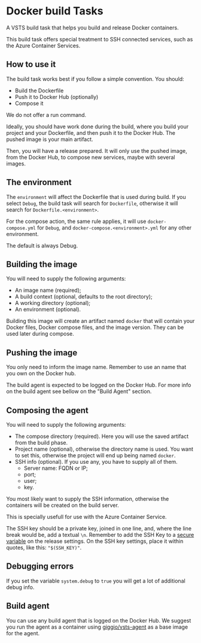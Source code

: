 # Docker build Tasks

A VSTS build task that helps you build and release Docker containers.

This build task offers special treatment to SSH connected services, such as the Azure Container Services.

## How to use it

The build task works best if you follow a simple convention. You should:

* Build the Dockerfile
* Push it to Docker Hub (optionally)
* Compose it

We do not offer a run command.

Ideally, you should have work done during the build, where you build your project and your Dockerfile, and then push it to the Docker Hub. The pushed image is your main artifact.

Then, you will have a release prepared. It will only use the pushed image, from the Docker Hub, to compose new services, maybe with several images.

## The environment

The `environment` will affect the Dockerfile that is used during build. If you select `Debug`, the build task will search for `Dockerfile`, otherwise it will search for `Dockerfile.<environment>`.

For the compose action, the same rule applies, it will use `docker-compose.yml` for `Debug`, and `docker-compose.<environment>.yml` for any other environment.

The default is always Debug.

## Building the image

You will need to supply the following arguments:

* An image name (required);
* A build context (optional, defaults to the root directory);
* A working directory (optional);
* An environment (optional).

Building this image will create an artifact named `docker` that will contain your Docker files, Docker compose files, and the image version. They can be used later during compose.

## Pushing the image

You only need to inform the image name. Remember to use an name that you own on the Docker hub.

The build agent is expected to be logged on the Docker Hub. For more info on the build agent see bellow on the "Build Agent" section.

## Composing the agent

You will need to supply the following arguments:

* The compose directory (required). Here you will use the saved artifact from the build phase.
* Project name (optional), otherwise the directory name is used. You want to set this, otherwise the project will end up being named `docker`.
* SSH info (optional). If you use any, you have to supply all of them.
    * Server name: FQDN or IP;
    * port;
    * user;
    * key.

You most likely want to supply the SSH information, otherwise the containers will be created on the build server.

This is specially usefull for use with the Azure Container Service.

The SSH key should be a private key, joined in one line, and, where the line break would be, add a textual `\n`. Remember to add the SSH Key to a [secure variable](https://www.visualstudio.com/en-us/docs/release/author-release-definition/more-release-definition#release-definition-variables) on the release settings. On the SSH key settings, place it within quotes, like this: `"$(SSH_KEY)"`.

## Debugging errors

If you set the variable `system.debug` to `true` you will get a lot of additional debug info.

## Build agent

You can use any build agent that is logged on the Docker Hub. We suggest you run the agent as a container using [giggio/vsts-agent](https://hub.docker.com/r/giggio/vsts-agent/) as a base image for the agent.